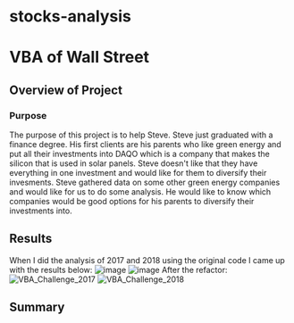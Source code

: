 # stocks-analysis

# VBA of Wall Street

## Overview of Project

### Purpose

  The purpose of this project is to help Steve. Steve just graduated with a finance degree. His first clients are his parents who like green energy and put all their investments into DAQO which is a company that makes the silicon that is used in solar panels. Steve doesn't like that they have everything in one investment and would like for them to diversify their invesments. Steve gathered data on some other green energy companies and would like for us to do some analysis. He would like to know which companies would be good options for his parents to diversify their investments into.

## Results


When I did the analysis of 2017 and 2018 using the original code I came up with the results below:
![image](https://user-images.githubusercontent.com/92827264/145717945-037ab16d-4ea5-4b0c-8ff5-199951497936.png)
![image](https://user-images.githubusercontent.com/92827264/145718040-1c014d2c-a3d9-4113-ab66-c6940347c26e.png)
After the refactor:
![VBA_Challenge_2017](https://user-images.githubusercontent.com/92827264/145718012-d0f15e64-811f-4971-99bf-5aad4d78287a.png)
![VBA_Challenge_2018](https://user-images.githubusercontent.com/92827264/145718049-e28ccde9-d680-4724-9d46-c21e212dea3c.png)



## Summary

